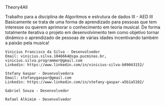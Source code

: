 Theory4All

Trabalho para a disciplina de Algoritmos e estrutura de dados III - AED III
	Basicamente se trata de uma forma de aprendizado para pessoas que tem interesse ou querem aprimorar o conhecimento em teoria musical.
	De forma totalmente iterativa o projeto em desenvolvimento tem como objetivo tornar dinâmico o aprendizado de pessoas de várias idades incentivando também a paixão pela musica!


	Vinicius Francisco da Silva - Desenvolvedor
	Email: vinicius.silva.1046664@sga.pucminas.br, vinicius.silva.programmer@gmail.com
	Linkedin: https://www.linkedin.com/in/vinicius-silva-b09043152/
	
	Stefany Gaspar - Desenvolvedora
	Email: stefanygaspar@gmail.com
	Linkedin: https://www.linkedin.com/in/stefany-gaspar-a5b1a5102/
	
	Gabriel Souza - Desenvolvedor
	
	Rafael Alkimim - Desenvolvedor


